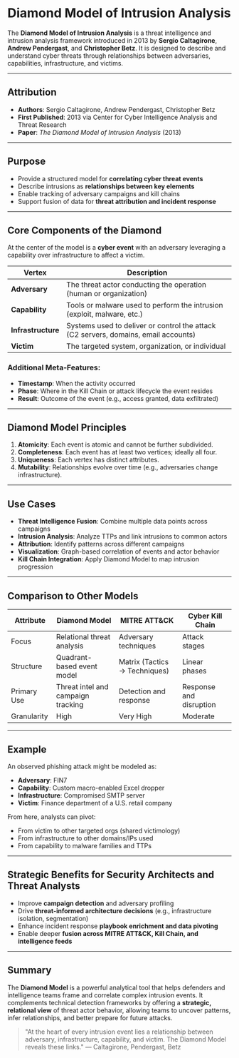 # Diamond Model of Intrusion Analysis

The **Diamond Model of Intrusion Analysis** is a threat intelligence and intrusion analysis framework introduced in 2013 by **Sergio Caltagirone**, **Andrew Pendergast**, and **Christopher Betz**. It is designed to describe and understand cyber threats through relationships between adversaries, capabilities, infrastructure, and victims.

---

## Attribution
- **Authors**: Sergio Caltagirone, Andrew Pendergast, Christopher Betz
- **First Published**: 2013 via Center for Cyber Intelligence Analysis and Threat Research
- **Paper**: *The Diamond Model of Intrusion Analysis* (2013)

---

## Purpose

- Provide a structured model for **correlating cyber threat events**
- Describe intrusions as **relationships between key elements**
- Enable tracking of adversary campaigns and kill chains
- Support fusion of data for **threat attribution and incident response**

---

## Core Components of the Diamond

At the center of the model is a **cyber event** with an adversary leveraging a capability over infrastructure to affect a victim.

| Vertex | Description |
|--------|-------------|
| **Adversary** | The threat actor conducting the operation (human or organization) |
| **Capability** | Tools or malware used to perform the intrusion (exploit, malware, etc.) |
| **Infrastructure** | Systems used to deliver or control the attack (C2 servers, domains, email accounts) |
| **Victim** | The targeted system, organization, or individual |

### Additional Meta-Features:
- **Timestamp**: When the activity occurred
- **Phase**: Where in the Kill Chain or attack lifecycle the event resides
- **Result**: Outcome of the event (e.g., access granted, data exfiltrated)

---

## Diamond Model Principles

1. **Atomicity**: Each event is atomic and cannot be further subdivided.
2. **Completeness**: Each event has at least two vertices; ideally all four.
3. **Uniqueness**: Each vertex has distinct attributes.
4. **Mutability**: Relationships evolve over time (e.g., adversaries change infrastructure).

---

## Use Cases

- **Threat Intelligence Fusion**: Combine multiple data points across campaigns
- **Intrusion Analysis**: Analyze TTPs and link intrusions to common actors
- **Attribution**: Identify patterns across different campaigns
- **Visualization**: Graph-based correlation of events and actor behavior
- **Kill Chain Integration**: Apply Diamond Model to map intrusion progression

---

## Comparison to Other Models

| Attribute | Diamond Model | MITRE ATT&CK | Cyber Kill Chain |
|----------|----------------|---------------|-------------------|
| Focus | Relational threat analysis | Adversary techniques | Attack stages |
| Structure | Quadrant-based event model | Matrix (Tactics → Techniques) | Linear phases |
| Primary Use | Threat intel and campaign tracking | Detection and response | Response and disruption |
| Granularity | High | Very High | Moderate |

---

## Example

An observed phishing attack might be modeled as:
- **Adversary**: FIN7
- **Capability**: Custom macro-enabled Excel dropper
- **Infrastructure**: Compromised SMTP server
- **Victim**: Finance department of a U.S. retail company

From here, analysts can pivot:
- From victim to other targeted orgs (shared victimology)
- From infrastructure to other domains/IPs used
- From capability to malware families and TTPs

---

## Strategic Benefits for Security Architects and Threat Analysts

- Improve **campaign detection** and adversary profiling
- Drive **threat-informed architecture decisions** (e.g., infrastructure isolation, segmentation)
- Enhance incident response **playbook enrichment and data pivoting**
- Enable deeper **fusion across MITRE ATT&CK, Kill Chain, and intelligence feeds**

---

## Summary

The **Diamond Model** is a powerful analytical tool that helps defenders and intelligence teams frame and correlate complex intrusion events. It complements technical detection frameworks by offering a **strategic, relational view** of threat actor behavior, allowing teams to uncover patterns, infer relationships, and better prepare for future attacks.

> "At the heart of every intrusion event lies a relationship between adversary, infrastructure, capability, and victim. The Diamond Model reveals these links." — Caltagirone, Pendergast, Betz
